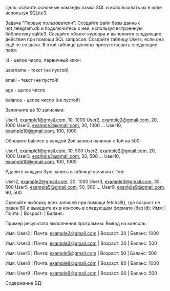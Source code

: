 Цель: освоить основные команды языка SQL и использовать их в коде используя SQLite3.

Задача "Первые пользователи":
Создайте файл базы данных not_telegram.db и подключитесь к ней, используя встроенную библиотеку sqlite3.
Создайте объект курсора и выполните следующие действия при помощи SQL запросов:
Создайте таблицу Users, если она ещё не создана. В этой таблице должны присутствовать следующие поля:

id - целое число, первичный ключ

username - текст (не пустой)

email - текст (не пустой)

age - целое число

balance - целое число (не пустой)

Заполните её 10 записями:

User1, example1@gmail.com, 10, 1000
User2, example2@gmail.com, 20, 1000
User3, example3@gmail.com, 30, 1000
...
User10, example10@gmail.com, 100, 1000

Обновите balance у каждой 2ой записи начиная с 1ой на 500:

User1, example1@gmail.com, 10, 500
User2, example2@gmail.com, 20, 1000
User3, example3@gmail.com, 30, 500
...
User10, example10@gmail.com, 100, 1000

Удалите каждую 3ую запись в таблице начиная с 1ой:

User2, example2@gmail.com, 20, 1000
User3, example3@gmail.com, 30, 500
User5, example5@gmail.com, 50, 500
...
User9, example9@gmail.com, 90, 500

Сделайте выборку всех записей при помощи fetchall(), где возраст не равен 60 и выведите их в консоль в следующем формате (без id):
Имя: <username> | Почта: <email> | Возраст: <age> | Баланс: <balance>

Пример результата выполнения программы:
Вывод на консоль:

Имя: User2 | Почта: example2@gmail.com | Возраст: 20 | Баланс: 1000

Имя: User3 | Почта: example3@gmail.com | Возраст: 30 | Баланс: 500

Имя: User5 | Почта: example5@gmail.com | Возраст: 50 | Баланс: 500

Имя: User8 | Почта: example8@gmail.com | Возраст: 80 | Баланс: 1000

Имя: User9 | Почта: example9@gmail.com | Возраст: 90 | Баланс: 500

Содержание БД:
